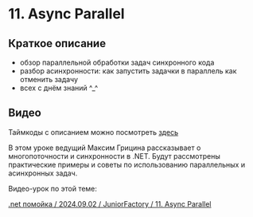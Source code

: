 ﻿# 11. Async Parallel

## Краткое описание

- обзор параллельной обработки задач синхронного кода
- разбор асинхронности:
  как запустить задачки в параллель
  как отменить задачу
- всех с днём знаний ^_^

## Видео

Таймкоды с описанием можно посмотреть [здесь](video.md)

В этом уроке ведущий Максим Грицина рассказывает о многопоточности и синхронности в .NET. 
Будут рассмотрены практические примеры и советы по использованию параллельных и асинхронных задач.

Видео-урок по этой теме:

[.net помойка / 2024.09.02 / JuniorFactory / 11. Async Parallel](https://www.youtube.com/watch?v=mwKHjZm1oNQ)
